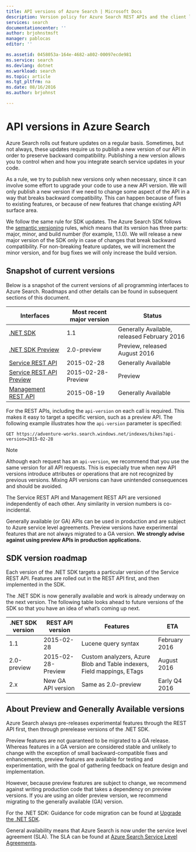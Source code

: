 ```yaml
---
title: API versions of Azure Search | Microsoft Docs
description: Version policy for Azure Search REST APIs and the client library in the .NET SDK.
services: search
documentationcenter: ''
author: brjohnstmsft
manager: pablocas
editor: ''

ms.assetid: 0458053a-164e-4682-a802-00097ecde981
ms.service: search
ms.devlang: dotnet
ms.workload: search
ms.topic: article
ms.tgt_pltfrm: na
ms.date: 08/16/2016
ms.author: brjohnst

---
```

# API versions in Azure Search
Azure Search rolls out feature updates on a regular basis. Sometimes, but not always, these updates require us to publish a new version of our API in order to preserve backward compatibility. Publishing a new version allows you to control when and how you integrate search service updates in your code.

As a rule, we try to publish new versions only when necessary, since it can involve some effort to upgrade your code to use a new API version. We will only publish a new version if we need to change some aspect of the API in a way that breaks backward compatibility. This can happen because of fixes to existing features, or because of new features that change existing API surface area.

We follow the same rule for SDK updates. The Azure Search SDK follows the [semantic versioning](http://semver.org/) rules, which means that its version has three parts: major, minor, and build number (for example, 1.1.0). We will release a new major version of the SDK only in case of changes that break backward compatibility. For non-breaking feature updates, we will increment the minor version, and for bug fixes we will only increase the build version.

## Snapshot of current versions
Below is a snapshot of the current versions of all programming interfaces to Azure Search. Roadmaps and other details can be found in subsequent sections of this document.

| Interfaces | Most recent major version | Status |
| --- | --- | --- |
| [.NET SDK](https://msdn.microsoft.com/library/azure/dn951165.aspx) |1.1 |Generally Available, released February 2016 |
| [.NET SDK Preview](https://msdn.microsoft.com/library/mt761536%28v=azure.103%29.aspx) |2.0-preview |Preview, released August 2016 |
| [Service REST API](https://msdn.microsoft.com/library/azure/dn798935.aspx) |2015-02-28 |Generally Available |
| [Service REST API Preview](search-api-2015-02-28-preview.md) |2015-02-28-Preview |Preview |
| [Management REST API](https://msdn.microsoft.com/library/azure/dn832684.aspx) |2015-08-19 |Generally Available |

For the REST APIs, including the `api-version` on each call is required. This makes it easy to target a specific version, such as a preview API. The following example illustrates how the `api-version` parameter is specified:

    GET https://adventure-works.search.windows.net/indexes/bikes?api-version=2015-02-28

> [!NOTE]
> Although each request has an `api-version`, we recommend that you use the same version for all API requests. This is especially true when new API versions introduce attributes or operations that are not recognized by previous versions. Mixing API versions can have unintended consequences and should be avoided.
> 
> The Service REST API and Management REST API are versioned independently of each other. Any similarity in version numbers is co-incidental.
> 
> 

Generally available (or GA) APIs can be used in production and are subject to Azure service level agreements. Preview versions have experimental features that are not always migrated to a GA version. **We strongly advise against using preview APIs in production applications.**

## SDK version roadmap
Each version of the .NET SDK targets a particular version of the Service REST API. Features are rolled out in the REST API first, and then implemented in the SDK.

The .NET SDK is now generally available and work is already underway on the next version. The following table looks ahead to future versions of the SDK so that you have an idea of what’s coming up next.

| .NET SDK version | REST API version | Features | ETA |
| --- | --- | --- | --- |
| 1.1 |2015-02-28 |Lucene query syntax |February 2016 |
| 2.0-preview |2015-02-28-Preview |Custom analyzers, Azure Blob and Table indexers, Field mappings, ETags |August 2016 |
| 2.x |New GA API version |Same as 2.0-preview |Early Q4 2016 |

## About Preview and Generally Available versions
Azure Search always pre-releases experimental features through the REST API first, then through prerelease versions of the .NET SDK.

Preview features are not guaranteed to be migrated to a GA release. Whereas features in a GA version are considered stable and unlikely to change with the exception of small backward-compatible fixes and enhancements, preview features are available for testing and experimentation, with the goal of gathering feedback on feature design and implementation. 

However, because preview features are subject to change, we recommend against writing production code that takes a dependency on preview versions. If you are using an older preview version, we recommend migrating to the generally available (GA) version. 

For the .NET SDK: Guidance for code migration can be found at [Upgrade the .NET SDK](search-dotnet-sdk-migration.md).

General availability means that Azure Search is now under the service level agreement (SLA). The SLA can be found at [Azure Search Service Level Agreements](https://azure.microsoft.com/support/legal/sla/search/v1_0/).

